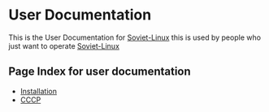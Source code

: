 # User Documentation

This is the User Documentation for [Soviet-Linux](https://github.com/Soviet-Linux) this is used by people who just want to operate [Soviet-Linux](https://github.com/Soviet-Linux)

## Page Index for user documentation

- [Installation](installation.md)
- [CCCP](CCCP.md)
